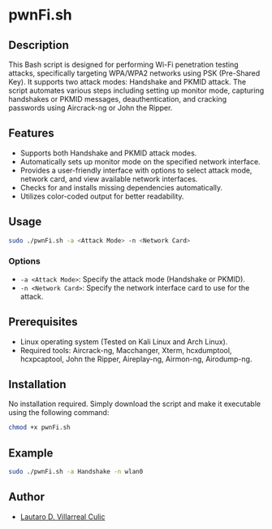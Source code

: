 # pwnFi.sh

## Description
This Bash script is designed for performing Wi-Fi penetration testing attacks, specifically targeting WPA/WPA2 networks using PSK (Pre-Shared Key). It supports two attack modes: Handshake and PKMID attack. The script automates various steps including setting up monitor mode, capturing handshakes or PKMID messages, deauthentication, and cracking passwords using Aircrack-ng or John the Ripper.

## Features
- Supports both Handshake and PKMID attack modes.
- Automatically sets up monitor mode on the specified network interface.
- Provides a user-friendly interface with options to select attack mode, network card, and view available network interfaces.
- Checks for and installs missing dependencies automatically.
- Utilizes color-coded output for better readability.

## Usage
```bash
sudo ./pwnFi.sh -a <Attack Mode> -n <Network Card>
```

### Options
- `-a <Attack Mode>`: Specify the attack mode (Handshake or PKMID).
- `-n <Network Card>`: Specify the network interface card to use for the attack.

## Prerequisites
- Linux operating system (Tested on Kali Linux and Arch Linux).
- Required tools: Aircrack-ng, Macchanger, Xterm, hcxdumptool, hcxpcaptool, John the Ripper, Aireplay-ng, Airmon-ng, Airodump-ng.

## Installation
No installation required. Simply download the script and make it executable using the following command:
```bash
chmod +x pwnFi.sh
```

## Example
```bash
sudo ./pwnFi.sh -a Handshake -n wlan0
```

## Author
- [Lautaro D. Villarreal Culic](https://lautarovculic.com)

